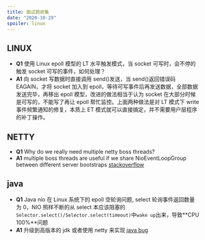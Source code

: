 ```yaml
---
title: 面试题收集
date: "2020-10-29"
spoiler: linux
---
```


## LINUX

- **Q1** 使用 Linux epoll 模型的 LT 水平触发模式，当 socket 可写时，会不停的触发 socket 可写的事件，如何处理？
- **A1** 向 socket 写数据时直接调用 send()发送，当 send()返回错误码 EAGAIN，才将 socket 加入到 epoll，等待可写事件后再发送数据，全部数据发送完毕，再移出 epoll 模型，改进的做法相当于认为 socket 在大部分时候是可写的，不能写了再让 epoll 帮忙监控。上面两种做法是对 LT 模式下 write 事件频繁通知的修复，本质上 ET 模式就可以直接搞定，并不需要用户层程序的补丁操作。

## NETTY

- **Q1** Why do we really need multiple netty boss threads?
- **A1** multiple boss threads are useful if we share NioEventLoopGroup between different server bootstraps
  [stackoverflow](https://stackoverflow.com/questions/34275138/why-do-we-really-need-multiple-netty-boss-threads)

## java

- **Q1** Java nio 在 Linux 系统下的 epoll 空轮询问题, select 轮询事件返回数量为 0，NIO 照样不断的从 select 本应该阻塞的`Selector.select()/Selector.select(timeout)`中`wake up`出来，导致**CPU 100%**问题
- **A1** 升级到高版本的 jdk 或者使用 netty 来实现
  [java bug](https://bugs.java.com/bugdatabase/view_bug.do?bug_id=6670302)
